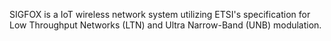 SIGFOX is a IoT wireless network system utilizing ETSI's specification for Low Throughput Networks (LTN) and Ultra Narrow-Band (UNB) modulation.